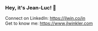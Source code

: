 ### Hey, it's Jean-Luc! 👋
Connect on LinkedIn: https://jlwin.co/in       
Get to know me: https://www.jlwinkler.com
